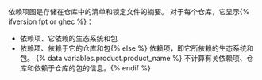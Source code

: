 依赖项图是存储在仓库中的清单和锁定文件的摘要。 对于每个仓库，它显示{% ifversion fpt or ghec %}：

- 依赖项、它依赖的生态系统和包
- 依赖项、依赖于它的仓库和包{% else %} 依赖项，即它所依赖的生态系统和包。 {% data variables.product.product_name %} 不计算有关依赖项、仓库和依赖于仓库的包的信息。{% endif %}